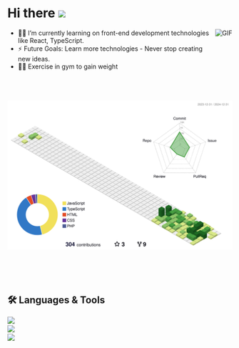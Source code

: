 # Hi there <img width="30px" src="https://media.tenor.com/images/3b388fe03da271d2674faf85eb7c3fcd/tenor.gif" />

<img align="right" alt="GIF" height="160px" src="https://media.giphy.com/media/du3J3cXyzhj75IOgvA/giphy.gif" />

- 👨‍💻 I’m currently learning on front-end development technologies like React, TypeScript.
- ⚡ Future Goals: Learn more technologies - Never stop creating new ideas.
- 💪🏼 Exercise in gym to gain weight
<br/><br/><br/>

![](./profile-3d-contrib/profile-green-animate.svg)

<br/><br/><br/>

## 🛠 Languages & Tools
<img src="https://skillicons.dev/icons?i=react,typescript,emotion,vite,supabase" /><br/>
<img src="https://skillicons.dev/icons?i=nodejs,express,php,mysql,postgresql" /><br/>
<img src="https://skillicons.dev/icons?i=git,github,githubactions,vscode,notion,figma" />
